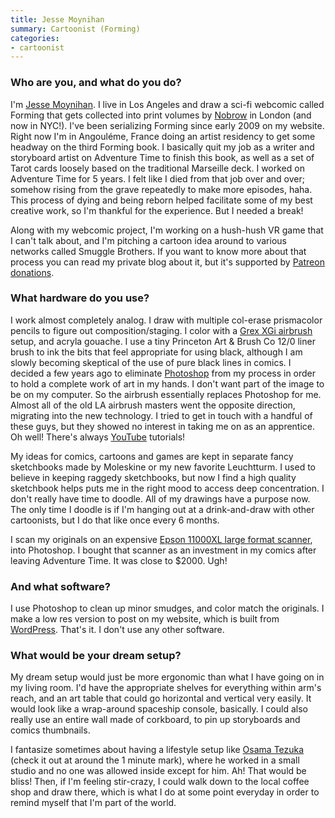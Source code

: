 ```yaml
---
title: Jesse Moynihan
summary: Cartoonist (Forming)
categories:
- cartoonist
---
```


### Who are you, and what do you do?

I'm [Jesse Moynihan](http://jessemoynihan.com/ "Jesse's website."). I live in Los Angeles and draw a sci-fi webcomic called Forming that gets collected into print volumes by [Nobrow](http://nobrow.net/ "An art and book publisher.") in London (and now in NYC!). I've been serializing Forming since early 2009 on my website. Right now I'm in Angouléme, France doing an artist residency to get some headway on the third Forming book. I basically quit my job as a writer and storyboard artist on Adventure Time to finish this book, as well as a set of Tarot cards loosely based on the traditional Marseille deck. I worked on Adventure Time for 5 years. I felt like I died from that job over and over; somehow rising from the grave repeatedly to make more episodes, haha. This process of dying and being reborn helped facilitate some of my best creative work, so I'm thankful for the experience. But I needed a break! 

Along with my webcomic project, I'm working on a hush-hush VR game that I can't talk about, and I'm pitching a cartoon idea around to various networks called Smuggle Brothers. If you want to know more about that process you can read my private blog about it, but it's supported by [Patreon donations](https://www.patreon.com/forming "Jesse's Patron account."). 

### What hardware do you use?

I work almost completely analog. I draw with multiple col-erase prismacolor pencils to figure out composition/staging. I color with a [Grex XGi airbrush][genesis.xgi] setup, and acryla gouache. I use a tiny Princeton Art & Brush Co 12/0 liner brush to ink the bits that feel appropriate for using black, although I am slowly becoming skeptical of the use of pure black lines in comics. I decided a few years ago to eliminate [Photoshop][] from my process in order to hold a complete work of art in my hands. I don't want part of the image to be on my computer. So the airbrush essentially replaces Photoshop for me. Almost all of the old LA airbrush masters went the opposite direction, migrating into the new technology. I tried to get in touch with a handful of these guys, but they showed no interest in taking me on as an apprentice. Oh well! There's always [YouTube][] tutorials! 

My ideas for comics, cartoons and games are kept in separate fancy sketchbooks made by Moleskine or my new favorite Leuchtturm. I used to believe in keeping raggedy sketchbooks, but now I find a high quality sketchbook helps puts me in the right mood to access deep concentration. I don't really have time to doodle. All of my drawings have a purpose now. The only time I doodle is if I'm hanging out at a drink-and-draw with other cartoonists, but I do that like once every 6 months. 

I scan my originals on an expensive [Epson 11000XL large format scanner][expression-11000xl], into Photoshop. I bought that scanner as an investment in my comics after leaving Adventure Time. It was close to $2000. Ugh!

### And what software?

I use Photoshop to clean up minor smudges, and color match the originals. I make a low res version to post on my website, which is built from [WordPress][]. That's it. I don't use any other software. 

### What would be your dream setup?

My dream setup would just be more ergonomic than what I have going on in my living room. I'd have the appropriate shelves for everything within arm's reach, and an art table that could go horizontal and vertical very easily. It would look like a wrap-around spaceship console, basically. I could also really use an entire wall made of corkboard, to pin up storyboards and comics thumbnails.

I fantasize sometimes about having a lifestyle setup like [Osama Tezuka](https://www.youtube.com/watch?v=yULt_h3E_Ag "A YouTube video about Osama Tezuka.") (check it out at around the 1 minute mark), where he worked in a small studio and no one was allowed inside except for him. Ah! That would be bliss! Then, if I'm feeling stir-crazy, I could walk down to the local coffee shop and draw there, which is what I do at some point everyday in order to remind myself that I'm part of the world.

[expression-11000xl]: http://www.epson.com/cgi-bin/Store/jsp/Product/Overview.do?BV_UseBVCookie=yes&sku=E11000XL-PH "A large-format scanner."
[genesis.xgi]: http://grexusa.com/grexairbrush/products.php5?id=Genesis.XGi "A dual action airbrush."
[photoshop]: https://www.adobe.com/products/photoshop.html "A bitmap image editor."
[wordpress]: https://wordpress.com/ "Weblog publishing software."
[youtube]: https://www.youtube.com/ "A web site for watching 80's TV commercials and bad mashups."

